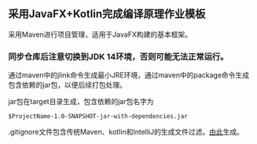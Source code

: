 ## 采用JavaFX+Kotlin完成编译原理作业模板

采用Maven进行项目管理，适用于JavaFX构建的基本框架。

### 同步仓库后注意切换到JDK 14环境，否则可能无法正常运行。

通过maven中的jlink命令生成最小JRE环境，通过maven中的package命令生成包含依赖的jar包，以便后续打包处理。

jar包在target目录生成，包含依赖的jar包名字为

```
$ProjectName-1.0-SNAPSHOT-jar-with-dependencies.jar
```

.gitignore文件包含传统Maven、kotlin和IntelliJ的生成文件过滤。[由此](https://www.toptal.com/developers/gitignore)生成。
